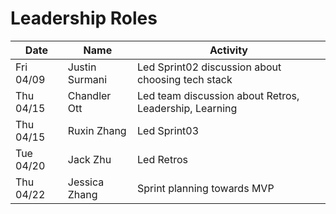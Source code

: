 # Leadership Roles


| Date      | Name              | Activity                                               |
|-----------|-------------------|--------------------------------------------------------|
| Fri 04/09 | Justin Surmani    | Led Sprint02 discussion about choosing tech stack      |
| Thu 04/15 | Chandler Ott      | Led team discussion about Retros, Leadership, Learning | 
| Thu 04/15 | Ruxin Zhang       | Led Sprint03                                           | 
| Tue 04/20 | Jack Zhu          | Led Retros                                             | 
| Thu 04/22 | Jessica Zhang     | Sprint planning towards MVP                            |
